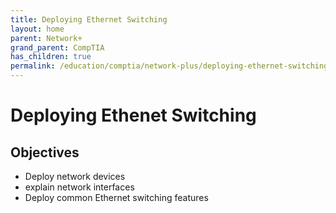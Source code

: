 ```yaml
---
title: Deploying Ethernet Switching
layout: home
parent: Network+ 
grand_parent: CompTIA
has_children: true
permalink: /education/comptia/network-plus/deploying-ethernet-switching/
---
```


# Deploying Ethenet Switching

## Objectives

- Deploy network devices
- explain network interfaces
- Deploy common Ethernet switching features
